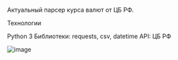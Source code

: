 Актуальный парсер курса валют от ЦБ РФ.

Технологии

Python 3
Библиотеки: requests, csv, datetime
API: ЦБ РФ


![image](https://github.com/user-attachments/assets/b1316e6b-501c-4371-aae1-28ac7494f967)
